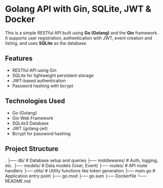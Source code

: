 # Golang API with Gin, SQLite, JWT & Docker

This is a simple RESTful API built using **Go (Golang)** and the **Gin** framework. It supports user registration, authentication with JWT, event creation and listing, and uses **SQLite** as the database.

## Features

- RESTful API using Gin
- SQLite for lightweight persistent storage
- JWT-based authentication
- Password hashing with bcrypt

## Technologies Used

- Go (Golang)
- Gin Web Framework
- SQLite3 Database
- JWT (golang-jwt)
- Bcrypt for password hashing

## Project Structure

.
├── db/ # Database setup and queries
├── middlewares/ # Auth, logging, etc.
├── models/ # Data models (User, Event)
├── routes/ # API route handlers
├── utils/ # Utility functions like token generation
├── main.go # Application entry point
├── go.mod
├── go.sum
├── Dockerfile
└── README.md
